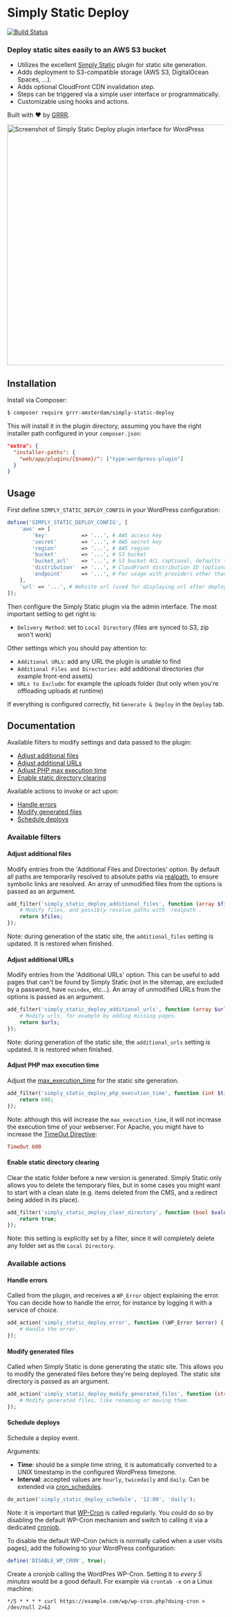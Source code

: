 # Simply Static Deploy

[![Build Status](https://travis-ci.com/grrr-amsterdam/simply-static-deploy.svg?branch=master)](https://travis-ci.com/grrr-amsterdam/simply-static-deploy)

### Deploy static sites easily to an AWS S3 bucket

- Utilizes the excellent [Simply Static](https://wordpress.org/plugins/simply-static/) plugin for static site generation.
- Adds deployment to S3-compatible storage (AWS S3, DigitalOcean Spaces, ...).
- Adds optional CloudFront CDN invalidation step.
- Steps can be triggered via a simple user interface or programmatically.
- Customizable using hooks and actions.

Built with ❤️ by [GRRR](https://grrr.tech).

<img width="557" alt="Screenshot of Simply Static Deploy plugin interface for WordPress" src="https://user-images.githubusercontent.com/1607628/71005872-b173a580-20e4-11ea-88e1-bef666f136cb.png">

## Installation

Install via Composer:

```sh
$ composer require grrr-amsterdam/simply-static-deploy
```

This will install it in the plugin directory, assuming you have the right installer path configured in your `composer.json`:

```json
"extra": {
  "installer-paths": {
    "web/app/plugins/{$name}/": ["type:wordpress-plugin"]
  }
}
```

## Usage

First define `SIMPLY_STATIC_DEPLOY_CONFIG` in your WordPress configuration:

```php
define('SIMPLY_STATIC_DEPLOY_CONFIG', [
    'aws' => [
        'key'           => '...', # AWS access key
        'secret'        => '...', # AWS secret key
        'region'        => '...', # AWS region
        'bucket'        => '...', # S3 bucket
        'bucket_acl'    => '...', # S3 bucket ACL (optional, defaults to `public-read`)
        'distribution'  => '...', # CloudFront distribution ID (optional, step is skipped when empty)
        'endpoint'      => '...', # For usage with providers other than AWS (optional)
    ],
    'url' => '...', # Website url (used for displaying url after deploy is finished)
]);
```

Then configure the Simply Static plugin via the admin interface. The most important setting to get right is:

- `Delivery Method`: set to `Local Directory` (files are synced to S3, zip won't work)

Other settings which you should pay attention to:

- `Additional URLs`: add any URL the plugin is unable to find
- `Additional Files and Directories`: add additional directories (for example front-end assets)
- `URLs to Exclude`: for example the uploads folder (but only when you're offloading uploads at runtime)

If everything is configured correctly, hit `Generate & Deploy` in the `Deploy` tab.

## Documentation

Available filters to modify settings and data passed to the plugin:

- [Adjust additional files](#adjust-additional-files)
- [Adjust additional URLs](#adjust-additional-urls)
- [Adjust PHP max execution time](#adjust-php-max-execution-time)
- [Enable static directory clearing](#enable-static-directory-clearing)

Available actions to invoke or act upon:

- [Handle errors](#handle-errors)
- [Modify generated files](#modify-generated-files)
- [Schedule deploys](#schedule-deploys)

### Available filters

#### Adjust additional files

Modify entries from the 'Additional Files and Directories' option. By default all paths are temporarily resolved to absolute paths via [realpath](https://www.php.net/manual/en/function.realpath.php), to ensure symbolic links are resolved. An array of unmodified files from the options is passed as an argument.

```php
add_filter('simply_static_deploy_additional_files', function (array $files) {
    # Modify files, and possibly resolve paths with `realpath`.
    return $files;
});
```

Note: during generation of the static site, the `additional_files` setting is updated. It is restored when finished.

#### Adjust additional URLs

Modify entries from the 'Additional URLs' option. This can be useful to add pages that can't be found by Simply Static (not in the sitemap, are excluded by a password, have `noindex`, etc...). An array of unmodified URLs from the options is passed as an argument.

```php
add_filter('simply_static_deploy_additional_urls', function (array $urls) {
    # Modify urls, for example by adding missing pages.
    return $urls;
});
```

Note: during generation of the static site, the `additional_urls` setting is updated. It is restored when finished.

#### Adjust PHP max execution time

Adjust the [max_execution_time](https://www.php.net/manual/en/info.configuration.php#ini.max-execution-time) for the static site generation.

```php
add_filter('simply_static_deploy_php_execution_time', function (int $time) {
    return 600;
});
```

Note: although this will increase the `max_execution_time`, it will not increase the execution time of your webserver. 
For Apache, you might have to increase the [TimeOut Directive](http://httpd.apache.org/docs/2.0/mod/core.html#timeout):

```conf
TimeOut 600
```
#### Enable static directory clearing

Clear the static folder before a new version is generated. Simply Static only allows you to delete the temporary files, but in some cases you might want to start with a clean slate (e.g. items deleted from the CMS, and a redirect being added in its place).

```php
add_filter('simply_static_deploy_clear_directory', function (bool $value) {
    return true;
});
```

Note: this setting is explicitly set by a filter, since it will completely delete any folder set as the `Local Directory`.

### Available actions

#### Handle errors

Called from the plugin, and receives a `WP_Error` object explaining the error. You can decide how to handle the error, for instance by logging it with a service of choice.

```php
add_action('simply_static_deploy_error', function (\WP_Error $error) {
    # Handle the error.
});
```

#### Modify generated files

Called when Simply Static is done generating the static site. This allows you to modify the generated files before they're being deployed. The static site directory is passed as an argument.

```php
add_action('simply_static_deploy_modify_generated_files', function (string $directory) {
    # Modify generated files, like renaming or moving them.
});
```

#### Schedule deploys

Schedule a deploy event. 

Arguments:

- **Time**: should be a simple time string, it is automatically converted to a UNIX timestamp in the configured WordPress timezone.
- **Interval**: accepted values are `hourly`, `twicedaily` and `daily`. Can be extended via [cron_schedules](https://developer.wordpress.org/reference/hooks/cron_schedules).

```php
do_action('simply_static_deploy_schedule', '12:00', 'daily');
```

Note: it is important that [WP-Cron](https://developer.wordpress.org/plugins/cron/) is called regularly. You could do so by disabling the default WP-Cron mechanism and switch to calling it via a dedicated [cronjob](https://en.wikipedia.org/wiki/Cronjob).

To disable the default WP–Cron (which is normally called when a user visits pages), add the following to your WordPress configuration:
 
```php
define('DISABLE_WP_CRON', true);
```

Create a cronjob calling the WordPres WP-Cron. Setting it to _every 5 minutes_ would be a good default. For example via  `crontab -e` on a Linux machine:

```cron
*/5 * * * * curl https://example.com/wp/wp-cron.php?doing-cron > /dev/null 2>&1
```
